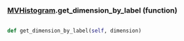 ### [MVHistogram](MVHistogram.md).get_dimension_by_label (function)


```py

def get_dimension_by_label(self, dimension)

```



        

